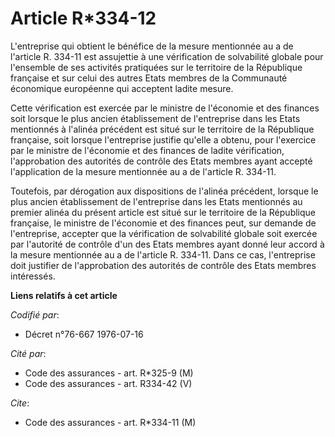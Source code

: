 # Article R*334-12

L'entreprise qui obtient le bénéfice de la mesure mentionnée au a de l'article R. 334-11 est assujettie à une vérification de
solvabilité globale pour l'ensemble de ses activités pratiquées sur le territoire de la République française et sur celui des
autres Etats membres de la Communauté économique européenne qui acceptent ladite mesure.

Cette vérification est exercée par le ministre de l'économie et des finances soit lorsque le plus ancien établissement de
l'entreprise dans les Etats mentionnés à l'alinéa précédent est situé sur le territoire de la République française, soit
lorsque l'entreprise justifie qu'elle a obtenu, pour l'exercice par le ministre de l'économie et des finances de ladite
vérification, l'approbation des autorités de contrôle des Etats membres ayant accepté l'application de la mesure mentionnée
au a de l'article R. 334-11.

Toutefois, par dérogation aux dispositions de l'alinéa précédent, lorsque le plus ancien établissement de l'entreprise dans
les Etats mentionnés au premier alinéa du présent article est situé sur le territoire de la République française, le ministre
de l'économie et des finances peut, sur demande de l'entreprise, accepter que la vérification de solvabilité globale soit
exercée par l'autorité de contrôle d'un des Etats membres ayant donné leur accord à la mesure mentionnée au a de l'article R.
334-11. Dans ce cas, l'entreprise doit justifier de l'approbation des autorités de contrôle des Etats membres intéressés.

**Liens relatifs à cet article**

_Codifié par_:

  - Décret n°76-667 1976-07-16

_Cité par_:

  - Code des assurances - art. R*325-9 (M)
  - Code des assurances - art. R334-42 (V)

_Cite_:

  - Code des assurances - art. R*334-11 (M)
